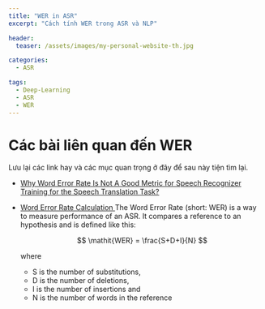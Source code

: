 ```yaml
---
title: "WER in ASR"
excerpt: "Cách tính WER trong ASR và NLP"

header:
  teaser: /assets/images/my-personal-website-th.jpg

categories:
  - ASR

tags:
  - Deep-Learning
  - ASR
  - WER
---
```


# Các bài liên quan đến WER
Lưu lại các link hay và các mục quan trọng ở đây để  sau này tiện tìm lại.

- [Why Word Error Rate Is Not A Good Metric for Speech Recognizer Training for the Speech Translation Task?](https://www.microsoft.com/en-us/research/wp-content/uploads/2016/02/0005632.pdf)
- [Word Error Rate Calculation ](https://martin-thoma.com/word-error-rate-calculation/)
  The Word Error Rate (short: WER) is a way to measure performance of an ASR. It compares a reference to an hypothesis and is defined like this:

  $$
  \mathit{WER} = \frac{S+D+I}{N}
  $$

  where
    - S is the number of substitutions,
    - D is the number of deletions,
    - I is the number of insertions and
    - N is the number of words in the reference
